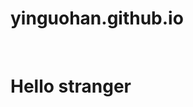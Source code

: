 # yinguohan.github.io

<html>
   <head><h1>Hello stranger</h1></head>
   <body>
       
   </body>
</html>
